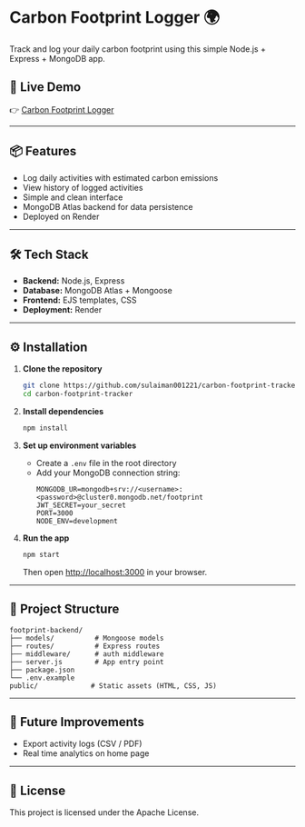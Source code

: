 # Carbon Footprint Logger 🌍

Track and log your daily carbon footprint using this simple Node.js + Express + MongoDB app.

## 🚀 Live Demo
👉 [Carbon Footprint Logger](https://carbon-footprint-logger.onrender.com/)

---

## 📦 Features
- Log daily activities with estimated carbon emissions
- View history of logged activities
- Simple and clean interface
- MongoDB Atlas backend for data persistence
- Deployed on Render

---

## 🛠️ Tech Stack
- **Backend:** Node.js, Express
- **Database:** MongoDB Atlas + Mongoose
- **Frontend:** EJS templates, CSS
- **Deployment:** Render

---

## ⚙️ Installation

1. **Clone the repository**
   ```bash
   git clone https://github.com/sulaiman001221/carbon-footprint-tracker.git
   cd carbon-footprint-tracker
   ```

2. **Install dependencies**
   ```bash
   npm install
   ```

3. **Set up environment variables**
   - Create a `.env` file in the root directory
   - Add your MongoDB connection string:
     ```env
     MONGODB_UR=mongodb+srv://<username>:<password>@cluster0.mongodb.net/footprint
     JWT_SECRET=your_secret
     PORT=3000
     NODE_ENV=development
     ```

4. **Run the app**
   ```bash
   npm start
   ```
   Then open [http://localhost:3000](http://localhost:3000) in your browser.

---

## 📂 Project Structure
```
footprint-backend/
├── models/          # Mongoose models
├── routes/          # Express routes
├── middleware/      # auth middleware                   
├── server.js        # App entry point
├── package.json
└── .env.example
public/             # Static assets (HTML, CSS, JS)
```

---

## 🌱 Future Improvements
- Export activity logs (CSV / PDF)
- Real time analytics on home page
---

## 📝 License
This project is licensed under the Apache License.
